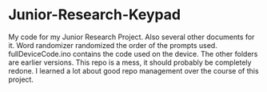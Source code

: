 # Junior-Research-Keypad
My code for my Junior Research Project. 
Also several other documents for it.
Word randomizer randomized the order of the prompts used.
fullDeviceCode.ino contains the code used on the device. The other folders are earlier versions.
This repo is a mess, it should probably be completely redone. I learned a lot about good repo management over the course of this project.
